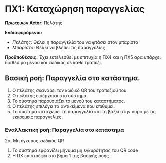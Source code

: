 # ΠΧ1: Καταχώρηση παραγγελίας
**Πρωτευων Actor:** Πελάτης 

**Ενδιαφερόμενοι:**
- _Πελάτης:_ Θέλει η παραγγελία του να φτάσει στον μπαρίστα 
- _Μπαρίστα:_ Θέλει να βλέπει τις παραγγελίες

**Προϋποθέσεις:** Έχει εκτελεσθεί με επιτυχία η ΠΧ4 και η ΠΧ5 αρα υπάρχει διαθέσιμο μενού και κωδικός σε κάθε τραπέζι.
## Βασική ροή: Παραγγελία στο κατάστημα.
1. Ο πελάτης σκανάρει τον κωδικό QR του τραπεζιού του.
2. Ο πελάτης εισέρχεται στο σύστημα. 
3. Το σύστημα παρουσιάζει το μενού του καταστήματος.
4. Ο πελάτης επιλέγει τα αντικείμενα που επιθυμεί. 
5. Το σύστημα καταχωρεί τη παραγγελία και τη βάζει στην ουρά με τις εκκρεμεις παραγγελίες.
### Εναλλακτική ροή: Παραγγελία στο κατάστημα 
2α. Μη έγκυρος κωδικός QR
  1. Το σύστημα εμφανίζει μήνυμα μη εγκυρότητας του QR code 
  2. H ΠΧ επιστρέφει στο βήμα 1 της βασικής ροής


